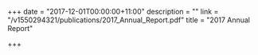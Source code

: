 +++
date = "2017-12-01T00:00:00+11:00"
description = ""
link = "/v1550294321/publications/2017_Annual_Report.pdf"
title = "2017 Annual Report"

+++
